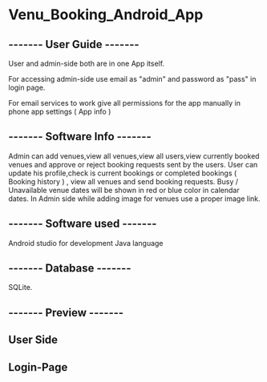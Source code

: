 # Venu_Booking_Android_App
## ------- User Guide -------
User and admin-side both are in one App itself.

For accessing admin-side use email as "admin" and password as "pass" in login page.

For email services to work give all permissions for the app manually in phone app settings ( App info )
## ------- Software Info -------
Admin can add venues,view all venues,view all users,view currently booked venues and approve or reject booking requests sent by the users.
User can update his profile,check is current bookings or completed bookings ( Booking history ) , view all venues and send booking requests.
Busy / Unavailable venue dates will be shown in red or blue color in calendar dates.
In Admin side while adding image for venues use a proper image link.
## ------- Software used -------
Android studio for development
Java language
## ------- Database -------
SQLite.
## ------- Preview -------
## User Side
## Login-Page
